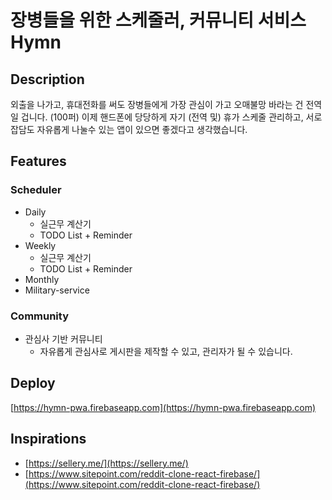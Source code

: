 # 장병들을 위한 스케줄러, 커뮤니티 서비스 Hymn
## Description
외출을 나가고, 휴대전화를 써도 장병들에게 가장 관심이 가고 오매불망 바라는 건 전역일 겁니다. (100퍼)
이제 핸드폰에 당당하게 자기 (전역 및) 휴가 스케줄 관리하고, 서로 잡담도 자유롭게 나눌수 있는 앱이 있으면 좋겠다고 생각했습니다.
## Features
### Scheduler
- Daily
  - 실근무 계산기
  - TODO List + Reminder
- Weekly
  - 실근무 계산기
  - TODO List + Reminder
- Monthly
- Military-service
### Community
- 관심사 기반 커뮤니티
  - 자유롭게 관심사로 게시판을 제작할 수 있고, 관리자가 될 수 있습니다.
## Deploy
[https://hymn-pwa.firebaseapp.com](https://hymn-pwa.firebaseapp.com)
## Inspirations
- [https://sellery.me/](https://sellery.me/)
- [https://www.sitepoint.com/reddit-clone-react-firebase/](https://www.sitepoint.com/reddit-clone-react-firebase/)

